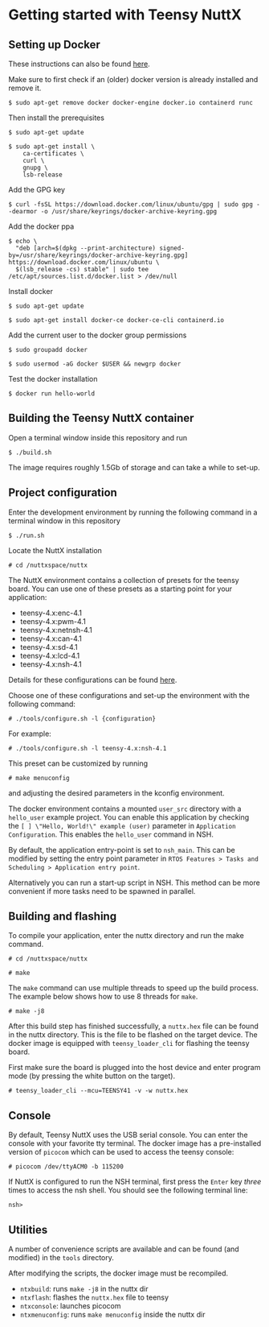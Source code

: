 # Getting started with Teensy NuttX

## Setting up Docker

These instructions can also be found [here](https://docs.docker.com/engine/install/ubuntu/).

Make sure to first check if an (older) docker version is already installed and remove it.

```
$ sudo apt-get remove docker docker-engine docker.io containerd runc
```

Then install the prerequisites

```
$ sudo apt-get update

$ sudo apt-get install \
    ca-certificates \
    curl \
    gnupg \
    lsb-release
```

Add the GPG key

```
$ curl -fsSL https://download.docker.com/linux/ubuntu/gpg | sudo gpg --dearmor -o /usr/share/keyrings/docker-archive-keyring.gpg
```

Add the docker ppa

```
$ echo \
  "deb [arch=$(dpkg --print-architecture) signed-by=/usr/share/keyrings/docker-archive-keyring.gpg] https://download.docker.com/linux/ubuntu \
  $(lsb_release -cs) stable" | sudo tee /etc/apt/sources.list.d/docker.list > /dev/null
```

Install docker

```
$ sudo apt-get update

$ sudo apt-get install docker-ce docker-ce-cli containerd.io
```

Add the current user to the docker group permissions

```
$ sudo groupadd docker

$ sudo usermod -aG docker $USER && newgrp docker
```

Test the docker installation

```
$ docker run hello-world
```

## Building the Teensy NuttX container

Open a terminal window inside this repository and run

```
$ ./build.sh
```

The image requires roughly 1.5Gb of storage and can take a while to set-up.

## Project configuration

Enter the development environment by running the following command in a terminal window in this repository

```
$ ./run.sh
```

Locate the NuttX installation

```
# cd /nuttxspace/nuttx
```

The NuttX environment contains a collection of presets for the teensy board. You can use one of these presets as a starting point for your application:

- teensy-4.x:enc-4.1
- teensy-4.x:pwm-4.1
- teensy-4.x:netnsh-4.1
- teensy-4.x:can-4.1
- teensy-4.x:sd-4.1
- teensy-4.x:lcd-4.1
- teensy-4.x:nsh-4.1

Details for these configurations can be found [here](https://nuttx.apache.org/docs/latest/platforms/arm/imxrt/boards/teensy-4.x/index.html#configurations).

Choose one of these configurations and set-up the environment with the following command:

```
# ./tools/configure.sh -l {configuration}
```

For example:

```
# ./tools/configure.sh -l teensy-4.x:nsh-4.1
```

This preset can be customized by running

```
# make menuconfig
```

and adjusting the desired parameters in the kconfig environment.

The docker environment contains a mounted `user_src` directory with a `hello_user` example project. You can enable this application by checking the `[ ] \"Hello, World!\" example (user)` parameter in `Application Configuration`. This enables the `hello_user` command in NSH.

By default, the application entry-point is set to `nsh_main`. This can be modified by setting the entry point parameter in `RTOS Features > Tasks and Scheduling > Application entry point`.

Alternatively you can run a start-up script in NSH. This method can be more convenient if more tasks need to be spawned in parallel.

## Building and flashing

To compile your application, enter the nuttx directory and run the make command.

```
# cd /nuttxspace/nuttx

# make
```

The `make` command can use multiple threads to speed up the build process. The example below shows how to use 8 threads for `make`.

```
# make -j8
```

After this build step has finished successfully, a `nuttx.hex` file can be found in the nuttx directory. This is the file to be flashed on the target device. The docker image is equipped with `teensy_loader_cli` for flashing the teensy board.

First make sure the board is plugged into the host device and enter program mode (by pressing the white button on the target).

```
# teensy_loader_cli --mcu=TEENSY41 -v -w nuttx.hex
```

## Console

By default, Teensy NuttX uses the USB serial console. You can enter the console with your favorite tty terminal. The docker image has a pre-installed version of `picocom` which can be used to access the teensy console:

```
# picocom /dev/ttyACM0 -b 115200
```

If NuttX is configured to run the NSH terminal, first press the `Enter` key _three_ times to access the nsh shell. You should see the following terminal line:

```
nsh>
```

## Utilities

A number of convenience scripts are available and can be found (and modified) in the `tools` directory.

After modifying the scripts, the docker image must be recompiled.

- `ntxbuild`: runs `make -j8` in the nuttx dir
- `ntxflash`: flashes the `nuttx.hex` file to teensy
- `ntxconsole`: launches picocom
- `ntxmenuconfig`: runs `make menuconfig` inside the nuttx dir
